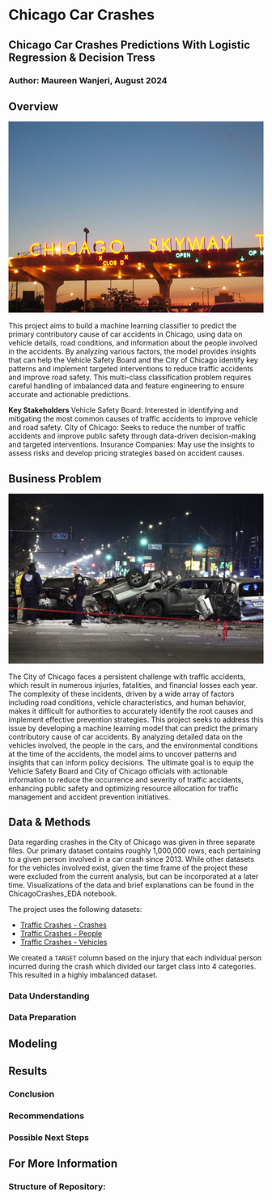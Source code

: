# Chicago Car Crashes

## Chicago Car Crashes Predictions With Logistic Regression & Decision Tress

### Author: Maureen Wanjeri, August 2024

## Overview
![Sunset view of the Chicago Skyway tollbooths at the entrance to the Chicago southbound city limits](readme_images/640px-ChicagoSkyway1104.jpg) <br />

This project aims to build a machine learning classifier to predict the primary contributory cause of car accidents in Chicago, using data on vehicle details, road conditions, and information about the people involved in the accidents. By analyzing various factors, the model provides insights that can help the Vehicle Safety Board and the City of Chicago identify key patterns and implement targeted interventions to reduce traffic accidents and improve road safety. This multi-class classification problem requires careful handling of imbalanced data and feature engineering to ensure accurate and actionable predictions.

**Key Stakeholders**
Vehicle Safety Board: Interested in identifying and mitigating the most common causes of traffic accidents to improve vehicle and road safety.
City of Chicago: Seeks to reduce the number of traffic accidents and improve public safety through data-driven decision-making and targeted interventions.
Insurance Companies: May use the insights to assess risks and develop pricing strategies based on accident causes.




## Business Problem

![Police process the fatal crash Wednesday at 87th Street and Cottage Grove Avenue in Chicago that sent drivers and passengers in other vehicles to hospitals. Terrence Antonio James/Chicago Tribune/TNS/Getty Images](readme_images/221124014742-01-chicago-crash-112322-restricted.jpg)

The City of Chicago faces a persistent challenge with traffic accidents, which result in numerous injuries, fatalities, and financial losses each year. The complexity of these incidents, driven by a wide array of factors including road conditions, vehicle characteristics, and human behavior, makes it difficult for authorities to accurately identify the root causes and implement effective prevention strategies. This project seeks to address this issue by developing a machine learning model that can predict the primary contributory cause of car accidents. By analyzing detailed data on the vehicles involved, the people in the cars, and the environmental conditions at the time of the accidents, the model aims to uncover patterns and insights that can inform policy decisions. The ultimate goal is to equip the Vehicle Safety Board and City of Chicago officials with actionable information to reduce the occurrence and severity of traffic accidents, enhancing public safety and optimizing resource allocation for traffic management and accident prevention initiatives.


## Data & Methods

Data regarding crashes in the City of Chicago was given in three separate files. Our primary dataset contains roughly 1,000,000 rows, each pertaining to a given person involved in a car crash since 2013. While other datasets for the vehicles involved exist, given the time frame of the project these were excluded from the current analysis, but can be incorporated at a later time. Visualizations of the data and brief explanations can be found in the ChicagoCrashes_EDA notebook.

The project uses the following datasets:

- [Traffic Crashes - Crashes](https://data.cityofchicago.org/Transportation/Traffic-Crashes-Crashes/85ca-t3if)
- [Traffic Crashes - People](https://data.cityofchicago.org/Transportation/Traffic-Crashes-People/u6pd-qa9d)
- [Traffic Crashes - Vehicles](https://data.cityofchicago.org/Transportation/Traffic-Crashes-Vehicles/68nd-jvt3)

We created a `TARGET` column based on the injury that each individual person incurred during the crash which divided our target class into 4 categories. This resulted in a highly imbalanced dataset.

### Data Understanding
 
### Data Preparation

## Modeling



## Results


### Conclusion

### Recommendations


### Possible Next Steps



## For More Information



### Structure of Repository:


